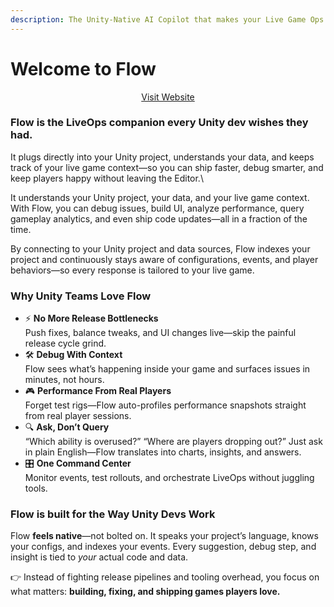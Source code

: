 ```yaml
---
description: The Unity-Native AI Copilot that makes your Live Game Ops 10x faster
---
```


# Welcome to Flow

<p align="center"><a href="https://flow.letsterra.com" class="button primary">Visit Website</a></p>

### **Flow is the LiveOps companion every Unity dev wishes they had.**

It plugs directly into your Unity project, understands your data, and keeps track of your live game context—so you can ship faster, debug smarter, and keep players happy without leaving the Editor.\


It understands your Unity project, your data, and your live game context. With Flow, you can debug issues, build UI, analyze performance, query gameplay analytics, and even ship code updates—all in a fraction of the time.

By connecting to your Unity project and data sources, Flow indexes your project and continuously stays aware of configurations, events, and player behaviors—so every response is tailored to your live game.

### Why Unity Teams Love Flow

* ⚡ **No More Release Bottlenecks**\
  Push fixes, balance tweaks, and UI changes live—skip the painful release cycle grind.
* 🛠 **Debug With Context**\
  Flow sees what’s happening inside your game and surfaces issues in minutes, not hours.
* 🎮 **Performance From Real Players**\
  Forget test rigs—Flow auto-profiles performance snapshots straight from real player sessions.
* 🔍 **Ask, Don’t Query**\
  “Which ability is overused?” “Where are players dropping out?” Just ask in plain English—Flow translates into charts, insights, and answers.
* 🎛 **One Command Center**\
  Monitor events, test rollouts, and orchestrate LiveOps without juggling tools.

### Flow is built for the Way Unity Devs Work

Flow **feels native**—not bolted on. It speaks your project’s language, knows your configs, and indexes your events. Every suggestion, debug step, and insight is tied to _your_ actual code and data.

👉 Instead of fighting release pipelines and tooling overhead, you focus on what matters: **building, fixing, and shipping games players love.**

